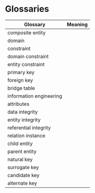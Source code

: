 # Glossaries
| Glossary | Meaning |
| --- | --- |
| composite entity |  |
| domain |  |	
| constraint |  |
| domain constraint |  |	
| entity constraint |  |
| primary key |  |	
| foreign key |	 |
| bridge table |  |
| information engineering |  |
| attributes |  |
| data integrity |  |
| entity integrity |  |
| referential integrity |  |
| relation instance |  |
| child entity |  |
| parent entity |  |	
| natural key |  |
| surrogate key |  |
| candidate key |  |
| alternate key |  |
